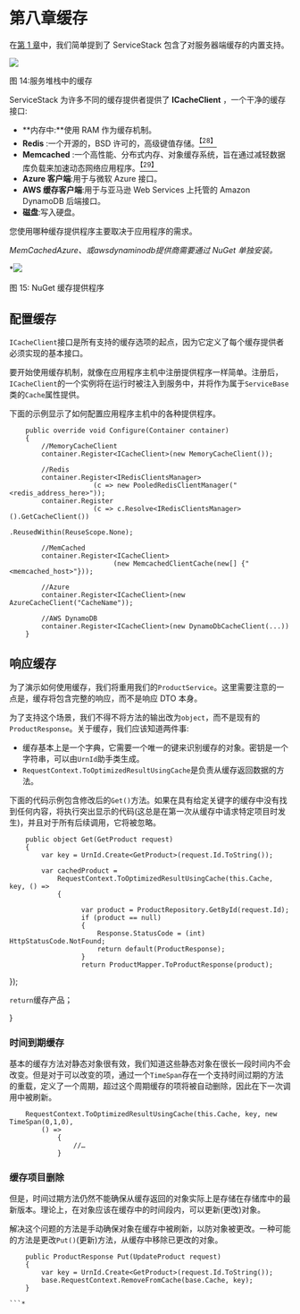 # 第八章缓存

在[第 1 章](01.html#_Chapter_1_)中，我们简单提到了 ServiceStack 包含了对服务器端缓存的内置支持。

![](../Images/image021.png)

图 14:服务堆栈中的缓存

ServiceStack 为许多不同的缓存提供者提供了 **ICacheClient** ，一个干净的缓存接口:

*   **内存中:**使用 RAM 作为缓存机制。
*   **Redis** :一个开源的，BSD 许可的，高级键值存储。[<sup>【28】</sup>](SS_0016.xhtml#_ftn28)
*   **Memcached** :一个高性能、分布式内存、对象缓存系统，旨在通过减轻数据库负载来加速动态网络应用程序。[<sup>【29】</sup>](SS_0016.xhtml#_ftn29)
*   **Azure 客户端**:用于与微软 Azure 接口。
*   **AWS 缓存客户端**:用于与亚马逊 Web Services 上托管的 Amazon DynamoDB 后端接口。
*   **磁盘**:写入硬盘。

您使用哪种缓存提供程序主要取决于应用程序的需求。

*MemCached***Azure、*或*awsdynaminodb*提供商需要通过 NuGet 单独安装。*

 *![](../Images/image022.jpg)

图 15: NuGet 缓存提供程序

## 配置缓存

`ICacheClient`接口是所有支持的缓存选项的起点，因为它定义了每个缓存提供者必须实现的基本接口。

要开始使用缓存机制，就像在应用程序主机中注册提供程序一样简单。注册后，`ICacheClient`的一个实例将在运行时被注入到服务中，并将作为属于`ServiceBase`类的`Cache`属性提供。

下面的示例显示了如何配置应用程序主机中的各种提供程序。

```
    public override void Configure(Container container)
    {
        //MemoryCacheClient
        container.Register<ICacheClient>(new MemoryCacheClient());

        //Redis
        container.Register<IRedisClientsManager>
                     (c => new PooledRedisClientManager("<redis_address_here>"));
        container.Register
                     (c => c.Resolve<IRedisClientsManager>().GetCacheClient())
                                                  .ReusedWithin(ReuseScope.None);

        //MemCached
        container.Register<ICacheClient>
                          (new MemcachedClientCache(new[] {"<memcached_host>"}));

        //Azure
        container.Register<ICacheClient>(new AzureCacheClient("CacheName")); 

        //AWS DynamoDB
        container.Register<ICacheClient>(new DynamoDbCacheClient(...))
    }

```

## 响应缓存

为了演示如何使用缓存，我们将重用我们的`ProductService`。这里需要注意的一点是，缓存将包含完整的响应，而不是响应 DTO 本身。

为了支持这个场景，我们不得不将方法的输出改为`object`，而不是现有的`ProductResponse`。关于缓存，我们应该知道两件事:

*   缓存基本上是一个字典，它需要一个唯一的键来识别缓存的对象。密钥是一个字符串，可以由`UrnId`助手类生成。
*   `RequestContext.ToOptimizedResultUsingCache`是负责从缓存返回数据的方法。

下面的代码示例包含修改后的`Get()`方法。如果在具有给定关键字的缓存中没有找到任何内容，将执行突出显示的代码(这总是在第一次从缓存中请求特定项目时发生)，并且对于所有后续调用，它将被忽略。

```
    public object Get(GetProduct request)
    {
        var key = UrnId.Create<GetProduct>(request.Id.ToString());

        var cachedProduct = 
            RequestContext.ToOptimizedResultUsingCache(this.Cache, key, () =>
            {

                  var product = ProductRepository.GetById(request.Id);
                  if (product == null)
                  {
                      Response.StatusCode = (int) HttpStatusCode.NotFound;
                      return default(ProductResponse);
                  }
                  return ProductMapper.ToProductResponse(product);

```

});

`return`缓存产品；

}

### 时间到期缓存

基本的缓存方法对静态对象很有效，我们知道这些静态对象在很长一段时间内不会改变。但是对于可以改变的项，通过一个`TimeSpan`存在一个支持时间过期的方法的重载，定义了一个周期，超过这个周期缓存的项将被自动删除，因此在下一次调用中被刷新。

```
    RequestContext.ToOptimizedResultUsingCache(this.Cache, key, new TimeSpan(0,1,0), 
        () =>
            {
                //…
            }

```

### 缓存项目删除

但是，时间过期方法仍然不能确保从缓存返回的对象实际上是存储在存储库中的最新版本。理论上，在对象应该在缓存中的时间段内，可以更新(更改)对象。

解决这个问题的方法是手动确保对象在缓存中被刷新，以防对象被更改。一种可能的方法是更改`Put()`(更新)方法，从缓存中移除已更改的对象。

```
    public ProductResponse Put(UpdateProduct request)
    {
        var key = UrnId.Create<GetProduct>(request.Id.ToString());
        base.RequestContext.RemoveFromCache(base.Cache, key); 
    }

```*